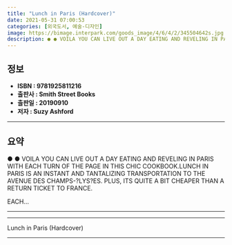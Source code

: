 ```yaml
---
title: "Lunch in Paris (Hardcover)"
date: 2021-05-31 07:00:53
categories: [외국도서, 예술-디자인]
image: https://bimage.interpark.com/goods_image/4/6/4/2/345504642s.jpg
description: ● ● VOILA YOU CAN LIVE OUT A DAY EATING AND REVELING IN PARIS WITH EACH TURN OF THE PAGE IN THIS CHIC COOKBOOK.LUNCH IN PARIS IS AN INSTANT AND TANTALIZING TR
---
```


## **정보**

- **ISBN : 9781925811216**
- **출판사 : Smith Street Books**
- **출판일 : 20190910**
- **저자 : Suzy Ashford**

------



## **요약**

●  ●  VOILA YOU CAN LIVE OUT A DAY EATING AND REVELING IN PARIS WITH EACH TURN OF THE PAGE IN THIS CHIC COOKBOOK.LUNCH IN PARIS IS AN INSTANT AND TANTALIZING TRANSPORTATION TO THE AVENUE DES CHAMPS-?LYS?ES. PLUS, ITS QUITE A BIT CHEAPER THAN A RETURN TICKET TO FRANCE.

EACH... 

------



------


Lunch in Paris (Hardcover) 

------


